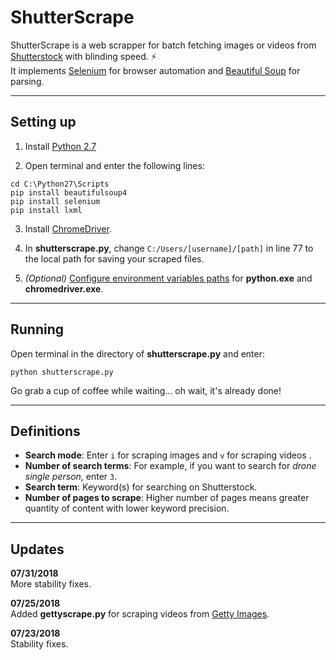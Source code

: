 # ShutterScrape

ShutterScrape is a web scrapper for batch fetching images or videos from [Shutterstock](https://www.shutterstock.com/) with blinding speed. ⚡</br>
It implements [Selenium](https://www.seleniumhq.org/) for browser automation and [Beautiful Soup](https://www.crummy.com/software/BeautifulSoup/bs4/doc/) for parsing.

---

## Setting up

1. Install [Python 2.7](https://www.python.org/downloads/release/python-2714/)

2. Open terminal and enter the following lines:
```
cd C:\Python27\Scripts
pip install beautifulsoup4
pip install selenium
pip install lxml
```

3. Install [ChromeDriver](https://sites.google.com/a/chromium.org/chromedriver/downloads).

4. In **shutterscrape.py**, change `C:/Users/[username]/[path]` in line 77 to the local path for saving your scraped files.

5. *(Optional)* [Configure environment variables paths](https://www.java.com/en/download/help/path.xml) for **python.exe** and **chromedriver.exe**.

---

## Running

Open terminal in the directory of **shutterscrape.py** and enter:
```
python shutterscrape.py
```
Go grab a cup of coffee while waiting... oh wait, it's already done!

---

## Definitions

* **Search mode**: Enter `i` for scraping images and `v` for scraping videos .
* **Number of search terms**: For example, if you want to search for *drone single person*, enter `3`.
* **Search term**: Keyword(s) for searching on Shutterstock.
* **Number of pages to scrape**: Higher number of pages means greater quantity of content with lower keyword precision.

---

## Updates

**07/31/2018**</br>
More stability fixes.

**07/25/2018**</br>
Added **gettyscrape.py** for scraping videos from [Getty Images](https://www.gettyimages.com/footage/).

**07/23/2018**</br>
Stability fixes.
